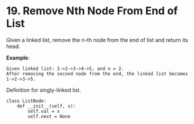 # 19.  Remove Nth Node From End of List


Given a linked list, remove the n-th node from the end of list and return its head.

**Example**:

    Given linked list: 1->2->3->4->5, and n = 2.
    After removing the second node from the end, the linked list becomes 1->2->3->5.


Definition for singly-linked list.

    class ListNode:
        def __init__(self, x):
            self.val = x
            self.next = None
